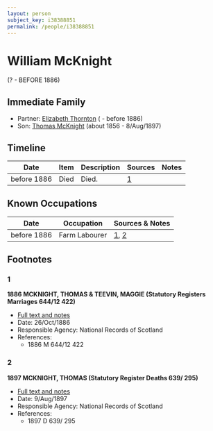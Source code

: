 ```yaml
---
layout: person
subject_key: i38388851
permalink: /people/i38388851
---
```


# William McKnight
(? - BEFORE 1886)

## Immediate Family

* Partner: [Elizabeth Thornton](./@69380928@-elizabeth-thornton-b-d1886.md) ( - before 1886)
* Son: [Thomas McKnight](./@6387698@-thomas-mcknight-b1856-d1897-8-8.md) (about 1856 - 8/Aug/1897)

## Timeline

Date | Item | Description | Sources | Notes
---|---|---|---|---
before 1886 | Died | Died. | [1](#1) | 

## Known Occupations

Date | Occupation | Sources & Notes
---|---|---
before 1886 | Farm Labourer | [1](#1), [2](#2)

## Footnotes

### 1

**1886 MCKNIGHT, THOMAS & TEEVIN, MAGGIE (Statutory Registers Marriages 644/12 422)**

* [Full text and notes](../sources/@45397776@-1886-mcknight,-thomas-&-teevin,-maggie-statutory-registers-marriages-644-12-422-.md)
* Date: 26/Oct/1886
* Responsible Agency: National Records of Scotland
* References: 
  * 1886 M 644/12 422

### 2

**1897 MCKNIGHT, THOMAS (Statutory Register Deaths 639/ 295)**

* [Full text and notes](../sources/@87990432@-1897-mcknight,-thomas-statutory-register-deaths-639-295-.md)
* Date: 9/Aug/1897
* Responsible Agency: National Records of Scotland
* References: 
  * 1897 D 639/ 295

